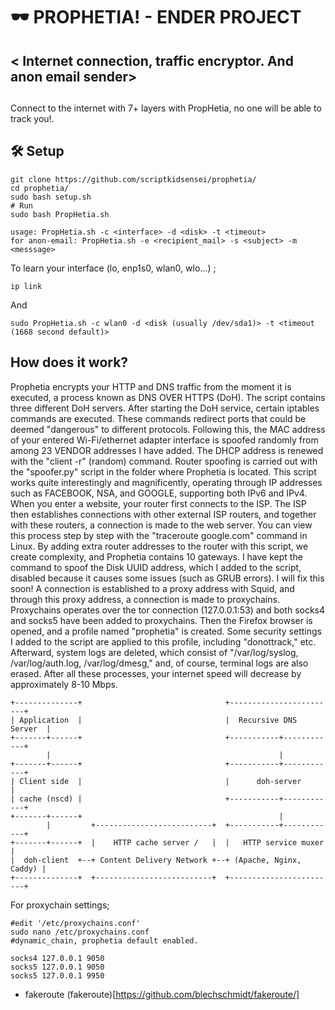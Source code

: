 #     🕶️ PROPHETIA! - ENDER PROJECT

## < Internet connection, traffic encryptor. And anon email sender>
## <BECOME A PROFESSIONAL ANONYMOUS>

Connect to the internet with 7+ layers with PropHetia, no one will be able to track you!.

## 🛠️ Setup 

~~~shell
git clone https://github.com/scriptkidsensei/prophetia/
cd prophetia/
sudo bash setup.sh
# Run
sudo bash PropHetia.sh
~~~

~~~shell
usage: PropHetia.sh -c <interface> -d <disk> -t <timeout>
for anon-email: PropHetia.sh -e <recipient_mail> -s <subject> -m <messsage>
~~~

To learn your interface (lo, enp1s0, wlan0, wlo...) ;

~~~shell
ip link
~~~

And

~~~shell
sudo PropHetia.sh -c wlan0 -d <disk (usually /dev/sda1)> -t <timeout (1668 second default)>
~~~

## How does it work?

Prophetia encrypts your HTTP and DNS traffic from the moment it is executed, a process known as DNS OVER HTTPS (DoH). The script contains three different DoH servers. After starting the DoH service, certain iptables commands are executed. These commands redirect ports that could be deemed "dangerous" to different protocols. Following this, the MAC address of your entered Wi-Fi/ethernet adapter interface is spoofed randomly from among 23 VENDOR addresses I have added. The DHCP address is renewed with the "client -r" (random) command. Router spoofing is carried out with the "spoofer.py" script in the folder where Prophetia is located. This script works quite interestingly and magnificently, operating through IP addresses such as FACEBOOK, NSA, and GOOGLE, supporting both IPv6 and IPv4. When you enter a website, your router first connects to the ISP. The ISP then establishes connections with other external ISP routers, and together with these routers, a connection is made to the web server. You can view this process step by step with the "traceroute google.com" command in Linux. By adding extra router addresses to the router with this script, we create complexity, and Prophetia contains 10 gateways. I have kept the command to spoof the Disk UUID address, which I added to the script, disabled because it causes some issues (such as GRUB errors). I will fix this soon! A connection is established to a proxy address with Squid, and through this proxy address, a connection is made to proxychains. Proxychains operates over the tor connection (127.0.0.1:53) and both socks4 and socks5 have been added to proxychains. Then the Firefox browser is opened, and a profile named "prophetia" is created. Some security settings I added to the script are applied to this profile, including "donottrack," etc. Afterward, system logs are deleted, which consist of "/var/log/syslog, /var/log/auth.log, /var/log/dmesg," and, of course, terminal logs are also erased. After all these processes, your internet speed will decrease by approximately 8-10 Mbps.

~~~
+--------------+                                +------------------------+
| Application  |                                |  Recursive DNS Server  |
+-------+------+                                +-----------+------------+
        |                                                   |
+-------+------+                                +-----------+------------+
| Client side  |                                |      doh-server        |
| cache (nscd) |                                +-----------+------------+
+-------+------+                                            |
        |         +--------------------------+  +-----------+------------+
+-------+------+  |    HTTP cache server /   |  |   HTTP service muxer   |
|  doh-client  +--+ Content Delivery Network +--+ (Apache, Nginx, Caddy) |
+--------------+  +--------------------------+  +------------------------+
~~~


For proxychain settings; 

~~~shell
#edit '/etc/proxychains.conf'
sudo nano /etc/proxychains.conf
#dynamic_chain, prophetia default enabled.

socks4 127.0.0.1 9050
socks5 127.0.0.1 9050
socks5 127.0.0.1 9950
~~~

- fakeroute (fakeroute)[https://github.com/blechschmidt/fakeroute/]
